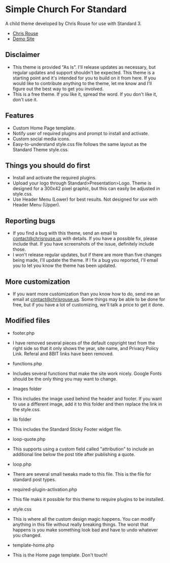 # Simple Church For Standard

A child theme developed by Chris Rouse for use with Standard 3.

* [Chris Rouse](http://chrisrouse.us)
* [Demo Site](http://demo.chrisrouse.us/SimpleChurchTheme)

## Disclaimer
* This theme is provided "As Is". I'll release updates as necessary, but regular updates and support shouldn't be expected. This theme is a starting point and it's intended for you to build on it from here. If you would like to contribute anything to the theme, let me know and I'll figure out the best way to get you involved.
* This is a free theme. If you like it, spread the word. If you don't like it, don't use it.

## Features

* Custom Home Page template.
* Notify user of required plugins and prompt to install and activate.
* Custom social media icons.
* Easy-to-understand style.css file follows the same layout as the Standard Theme style.css.

## Things you should do first

* Install and activate the required plugins.
* Upload your logo through Standard>Presentation>Logo. Theme is designed for a 300x42 pixel graphic, but this can easily be adjusted in style.css.
* Use Header Menu (Lower) for best results. Not designed for use with Header Menu (Upper).

## Reporting bugs

* If you find a bug with this theme, send an email to contact@chrisrouse.us with details. If you have a possible fix, please include that. If you have screenshots of the issue, definitely include those.
* I won't release regular updates, but if there are more than five changes being made, I'll update the theme. If I fix a bug you reported, I'll email you to let you know the theme has been updated.

## More customization

* If you want more customization than you know how to do, send me an email at contact@chrisrouse.us. Some things may be able to be done for free, but if you have a lot of customizing, we'll talk a price to get it done.

## Modified files

* footer.php
* I have removed several pieces of the default copyright text from the right side so that it only shows the year, site name, and Privacy Policy Link. Referal and 8BIT links have been removed.

* functions.php
* Includes several functions that make the site work nicely. Google Fonts should be the only thing you may want to change.

* Images folder
* This includes the image used behind the header and footer. If you want to use a different image, add it to this folder and then replace the link in the style.css.

* lib folder
* This includes the Standard Sticky Footer widget file.

* loop-quote.php
* This supports using a custom field called "attribution" to include an additional line below the post title after publishing a quote.

* loop.php
* There are several small tweaks made to this file. This is the file for standard post types.

* required-plugin-activation.php
* This file maks it possible for this theme to require plugins to be installed.

* style.css
* This is where all the custom design magic happens. You can modify anything in this file without really breaking things. The worst that happens is you make something look bad and have to undo whatever you changed.

* template-home.php
* This is the Home page template. Don't touch!